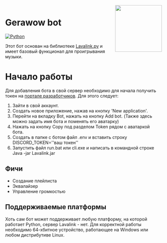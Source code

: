 <img align="right" src="https://serux.pro/9e83af1581.png" height="150" width="150">

# Gerawow bot
[![Python](https://img.shields.io/badge/Python-3.6%20%7C%203.7%20%7C%203.8%20%7C%203.9-blue.svg)](https://www.python.org)

Этот бот основан на библиотеке [Lavalink.py](https://github.com/Devoxin/Lavalink.py) и имеет базовый функционал для проигрывания музыки.

# Начало работы

Для добавления бота в свой сервер необходимо для начала получить токен на [портале разработчиков](https://discord.com/developers/applications).
Для этого следует:
1) Зайти в свой аккаунт.
2) Создать новое приложение, нажав на кнопку 'New application'.
3) Перейти на вкладку Bot, нажать на кнопку Add bot. (Также здесь можно задать имя бота и поменять его аватарку)
4) Нажать на кнопку Copy под разделом Token рядом с аватаркой бота.
5) Создать в папке с ботом файл .env и вставить строку DISCORD_TOKEN=''ваш токен''
6) Запустить файл run.bat или cli.exe и написать в командной строке Java -jar Lavalink.jar

## Фичи
- Создание плейлиста
- Эквалайзер
- Управление громкостью

## Поддерживаемые платформы

Хоть сам бот может поддерживает любую платформу, на которой работает Python, сервер Lavalink - нет.
Для корректной работы необходимо 64-хбитное устройство, работающее на Windows или любом дистрибутиве Linux.
